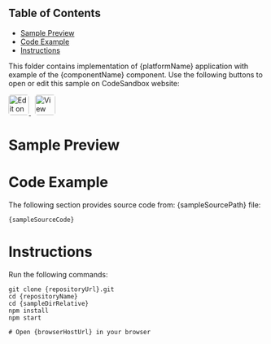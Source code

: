 <!-- NOTE Do not change this file because it wil be auto re-generated from template file:
"https://github.com/IgniteUI/igniteui-react-examples/tree/master/samples-template/ReadMe.md" -->

## Table of Contents

- [Sample Preview](#Sample-Preview)
- [Code Example](#Code-Example)
- [Instructions](#Instructions)

This folder contains implementation of {platformName} application with example of the {componentName} component. Use the following buttons to open or edit this sample on CodeSandbox website:

<!-- [{componentName}]({docsUrl}) -->

<html lang="en" xmlns="http://www.w3.org/1999/xhtml">
    <body>
        <a target="_blank"
href="{sandboxUrlEdit}">
            <img height="40px" style="border-radius: 0.3rem" alt="Edit on CodeSandbox" src="http://static.infragistics.com/xplatform/images/sandbox/edit.png"/>
        </a>
        <!-- <a target="_blank"
href="https://codesandbox.io/s/github/IgniteUI/igniteui-react-examples/tree/master/samples/maps/geo-map/binding-csv-points?fontsize=14&hidenavigation=1&theme=dark&view=preview">
            <img alt="Edit Sample" src="https://codesandbox.io/static/img/play-codesandbox.svg"/>
        </a> -->
        <a target="_blank" style="margin-left: 0.5rem"
href="{sandboxUrlView}">
            <img height="40px" style="border-radius: 0.3rem" alt="View on CodeSandbox" src="http://static.infragistics.com/xplatform/images/sandbox/view.png"/>
        </a>
        <!-- <a target="_blank"
href="https://codesandbox.io/embed/github/IgniteUI/igniteui-react-examples/tree/master/samples/maps/geo-map/binding-csv-points?fontsize=14&hidenavigation=1&theme=dark&view=preview">
            <img alt="View on CodeSandbox" src="http://static.infragistics.com/xplatform/images/sandbox/view.png"/>
        </a>
https://codesandbox.io/embed/react-treemap-overview-rtb45
https://codesandbox.io/static/img/play-codesandbox.svg
https://codesandbox.io/embed/react-treemap-overview-rtb45?view=browser -->
    </body>
</html>

# Sample Preview

<!-- <iframe
  src="{sandboxUrlView}"
  style="width:100%; height:400px; border:0; border-radius: 4px; overflow:hidden;"
  allow="accelerometer; ambient-light-sensor; camera; encrypted-media; geolocation; gyroscope; hid; microphone; midi; payment; usb; vr"
  sandbox="allow-forms allow-modals allow-popups allow-presentation allow-same-origin allow-scripts"
></iframe> -->

# Code Example

The following section provides source code from:
{sampleSourcePath} file:

```{platformCode}
{sampleSourceCode}
```

# Instructions
Run the following commands:

```
git clone {repositoryUrl}.git
cd {repositoryName}
cd {sampleDirRelative}
npm install
npm start

# Open {browserHostUrl} in your browser
```


